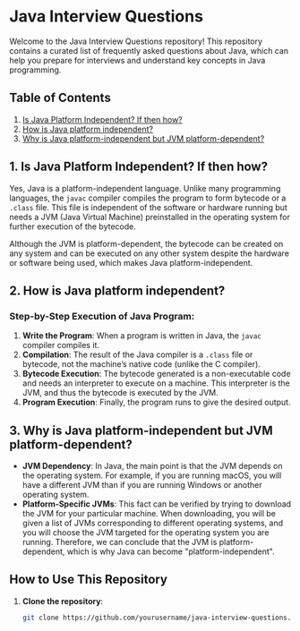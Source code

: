 # Java Interview Questions

Welcome to the Java Interview Questions repository! This repository contains a curated list of frequently asked questions about Java, which can help you prepare for interviews and understand key concepts in Java programming.

## Table of Contents

1. [Is Java Platform Independent? If then how?](#1-is-java-platform-independent-if-then-how)
2. [How is Java platform independent?](#2-how-is-java-platform-independent)
3. [Why is Java platform-independent but JVM platform-dependent?](#3-why-is-java-platform-independent-but-jvm-platform-dependent)

## 1. Is Java Platform Independent? If then how?

Yes, Java is a platform-independent language. Unlike many programming languages, the `javac` compiler compiles the program to form bytecode or a `.class` file. This file is independent of the software or hardware running but needs a JVM (Java Virtual Machine) preinstalled in the operating system for further execution of the bytecode.

Although the JVM is platform-dependent, the bytecode can be created on any system and can be executed on any other system despite the hardware or software being used, which makes Java platform-independent.

## 2. How is Java platform independent?

### Step-by-Step Execution of Java Program:

1. **Write the Program**: When a program is written in Java, the `javac` compiler compiles it.
2. **Compilation**: The result of the Java compiler is a `.class` file or bytecode, not the machine’s native code (unlike the C compiler).
3. **Bytecode Execution**: The bytecode generated is a non-executable code and needs an interpreter to execute on a machine. This interpreter is the JVM, and thus the bytecode is executed by the JVM.
4. **Program Execution**: Finally, the program runs to give the desired output.

## 3. Why is Java platform-independent but JVM platform-dependent?

- **JVM Dependency**: In Java, the main point is that the JVM depends on the operating system. For example, if you are running macOS, you will have a different JVM than if you are running Windows or another operating system.
- **Platform-Specific JVMs**: This fact can be verified by trying to download the JVM for your particular machine. When downloading, you will be given a list of JVMs corresponding to different operating systems, and you will choose the JVM targeted for the operating system you are running. Therefore, we can conclude that the JVM is platform-dependent, which is why Java can become "platform-independent".

## How to Use This Repository

1. **Clone the repository**: 
   ```sh
   git clone https://github.com/yourusername/java-interview-questions.git
